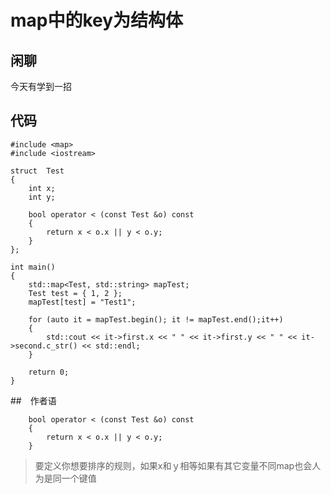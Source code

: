 # map中的key为结构体

## 闲聊
今天有学到一招
## 代码

    #include <map>
    #include <iostream>

    struct  Test
    {
        int x;
        int y;

        bool operator < (const Test &o) const
        {
            return x < o.x || y < o.y;
        }
    };

    int main()
    {
        std::map<Test, std::string> mapTest;
        Test test = { 1, 2 };
        mapTest[test] = "Test1";
        
        for (auto it = mapTest.begin(); it != mapTest.end();it++)
        {
            std::cout << it->first.x << " " << it->first.y << " " << it->second.c_str() << std::endl;
        }

        return 0;
    }

##　作者语

        bool operator < (const Test &o) const
        {
            return x < o.x || y < o.y;
        }
        
> 要定义你想要排序的规则，如果x和ｙ相等如果有其它变量不同map也会人为是同一个键值